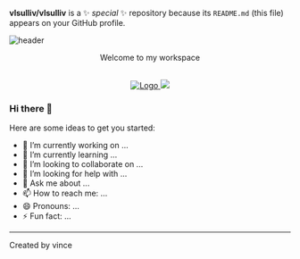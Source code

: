 **vlsulliv/vlsulliv** is a ✨ _special_ ✨ repository because its `README.md` (this file) appears on your GitHub profile.
<br />

![header](https://capsule-render.vercel.app/api?type=waving&color=auto&height=300&section=header&text=Vincent%20Sullivan&fontSize=90&animation=fadeIn&fontAlignY=38&desc=Web%20Developer%20Profile%20&descAlignY=51&descAlign=62)
<p align='center'> Welcome to my workspace </p>


<br />
<div align="center">
  <a href="https://www.linkedin.com/in/vlsullivan/">
    <img src="https://img.shields.io/badge/linkedin-%230077B5.svg?&style=for-the-badge&logo=linkedin&logoColor=whiteg" alt="Logo">
  </a>
  
  <a href="https://my.indeed.com/resume?hl=en&co=US&from=gnav-homepage&_ga=2.126337807.304248500.1645407352-1224175466.1645288601">
    <img src="https://img.shields.io/badge/indeed-003A9B?style=for-the-badge&logo=indeed&logoColor=white" />
  </a>
</div>
                                                                                          
### Hi there 👋

Here are some ideas to get you started:

- 🔭 I’m currently working on ...
- 🌱 I’m currently learning ...
- 👯 I’m looking to collaborate on ...
- 🤔 I’m looking for help with ...
- 💬 Ask me about ...
- 📫 How to reach me: ...
- 😄 Pronouns: ...
- ⚡ Fun fact: ...

---
Created by vince

<!-- 
![GitHub stars](https://img.shields.io/github/stars/USER/REPOSITORY?style=social)
![GitHub forks](https://img.shields.io/github/forks/USER/REPOSITORY?style=social)
![GitHub watchers](https://img.shields.io/github/watchers/USER/REPOSITORY?style=social)
![GitHub followers](https://img.shields.io/github/followers/USER?style=social)
<br>
![GitHub repo size](https://img.shields.io/github/repo-size/USER/REPOSITORY?style=plastic)
![GitHub language count](https://img.shields.io/github/languages/count/USER/REPOSITORY?style=plastic)
![GitHub top language](https://img.shields.io/github/languages/top/USER/REPOSITORY?style=plastic)
![GitHub last commit](https://img.shields.io/github/last-commit/USER/REPOSITORY?color=red&style=plastic)

<br>
<span class="badge-buymeacoffee">
<a href="https://ko-fi.com/USER" title="Donate to this project using Buy Me A Coffee"><img src="https://img.shields.io/badge/buy%20me%20a%20coffee-donate-yellow.svg" alt="Buy Me A Coffee donate button" /></a>
</span>
<span class="badge-patreon">
<a href="https://patreon.com/USER" title="Donate to this project using Patreon"><img src="https://img.shields.io/badge/patreon-donate-yellow.svg" alt="Patreon donate button" /></a>
</span>

<br>
<p>
<a href="https://twitter.com/USER"><img src="https://img.shields.io/badge/twitter-%231DA1F2.svg?&style=for-the-badge&logo=twitter&logoColor=white" height=25></a> 
<a href="https://medium.com/USER"><img src="https://img.shields.io/badge/medium-%2312100E.svg?&style=for-the-badge&logo=medium&logoColor=white" height=25></a> 
<a href="https://dev.to/USER"><img src="https://img.shields.io/badge/DEV.TO-%230A0A0A.svg?&style=for-the-badge&logo=dev-dot-to&logoColor=white" height=25></a>
<a href="https://YouTube.com/USER"><img src="https://img.shields.io/badge/-YouTube-red?&style=for-the-badge&logo=youtube&logoColor=white" height=25></a>
</p> -->
